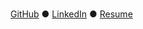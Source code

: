 #

[GitHub](https://github.com/codingben)
●
[LinkedIn](https://linkedin.com/in/benoukhanov)
●
[Resume](https://github.com/codingben/codingben.github.io/blob/master/docs/ben-oukhanov.pdf)
